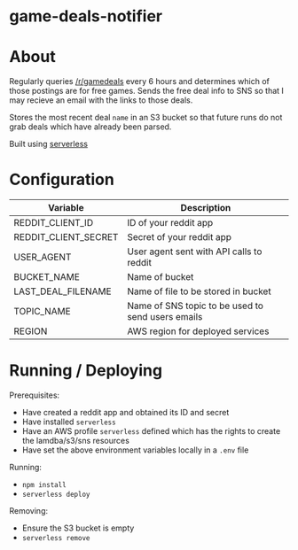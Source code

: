 # game-deals-notifier

# About

Regularly queries [/r/gamedeals](www.reddit.com/r/gamedeals) every 6 hours and determines which of those postings are for free games. Sends the free deal info to SNS so that I may recieve an email with the links to those deals.

Stores the most recent deal `name` in an S3 bucket so that future runs do not grab deals which have already been parsed.

Built using [serverless](www.serverless.com)



# Configuration

| Variable      | Description |
| ----------- | ----------- |
| REDDIT_CLIENT_ID     | ID of your reddit app       |
| REDDIT_CLIENT_SECRET   | Secret of your reddit app        |
| USER_AGENT | User agent sent with API calls to reddit
| BUCKET_NAME | Name of bucket |
| LAST_DEAL_FILENAME | Name of file to be stored in bucket |
| TOPIC_NAME | Name of SNS topic to be used to send users emails
| REGION | AWS region for deployed services

# Running / Deploying

Prerequisites:
  - Have created a reddit app and obtained its ID and secret
  - Have installed `serverless`
  - Have an AWS profile `serverless` defined which has the rights to create the lamdba/s3/sns resources
  - Have set the above environment variables locally in a `.env` file

Running:
  - `npm install`
  - `serverless deploy`

Removing:
  - Ensure the S3 bucket is empty
  - `serverless remove`